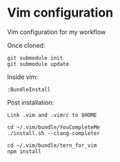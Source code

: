 Vim configuration
===========

Vim configuration for my workflow

Once cloned:

    git submodule init
    git submodule update

Inside vim:

    :BundleInstall

Post installation:

    Link .vim and .vimrc to $HOME

    cd ~/.vim/bundle/YouCompleteMe
    ./install.sh --clang-completer

    cd ~/.vim/bundle/tern_for_vim
    npm install

